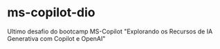 # ms-copilot-dio
Ultimo desafio do bootcamp MS-Copilot "Explorando os Recursos de IA Generativa com Copilot e OpenAI"

